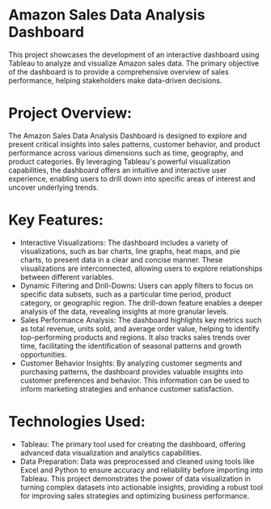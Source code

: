 # Amazon Sales Data Analysis Dashboard
This project showcases the development of an interactive dashboard using Tableau to analyze and visualize Amazon sales data. The primary objective of the dashboard is to provide a comprehensive overview of sales performance, helping stakeholders make data-driven decisions.

# Project Overview:        
The Amazon Sales Data Analysis Dashboard is designed to explore and present critical insights into sales patterns, customer behavior, and product performance across various dimensions such as time, geography, and product categories. By leveraging Tableau's powerful visualization capabilities, the dashboard offers an intuitive and interactive user experience, enabling users to drill down into specific areas of interest and uncover underlying trends.

# Key Features:
* Interactive Visualizations: The dashboard includes a variety of visualizations, such as bar charts, line graphs, heat maps, and pie charts, to present data in a clear and concise manner. These visualizations are interconnected, allowing users to explore relationships between different variables.
* Dynamic Filtering and Drill-Downs: Users can apply filters to focus on specific data subsets, such as a particular time period, product category, or geographic region. The drill-down feature enables a deeper analysis of the data, revealing insights at more granular levels.
* Sales Performance Analysis: The dashboard highlights key metrics such as total revenue, units sold, and average order value, helping to identify top-performing products and regions. It also tracks sales trends over time, facilitating the identification of seasonal patterns and growth opportunities.
* Customer Behavior Insights: By analyzing customer segments and purchasing patterns, the dashboard provides valuable insights into customer preferences and behavior. This information can be used to inform marketing strategies and enhance customer satisfaction.
# Technologies Used:
* Tableau: The primary tool used for creating the dashboard, offering advanced data visualization and analytics capabilities.
* Data Preparation: Data was preprocessed and cleaned using tools like Excel and Python to ensure accuracy and reliability before importing into Tableau.
This project demonstrates the power of data visualization in turning complex datasets into actionable insights, providing a robust tool for improving sales strategies and optimizing business performance.
